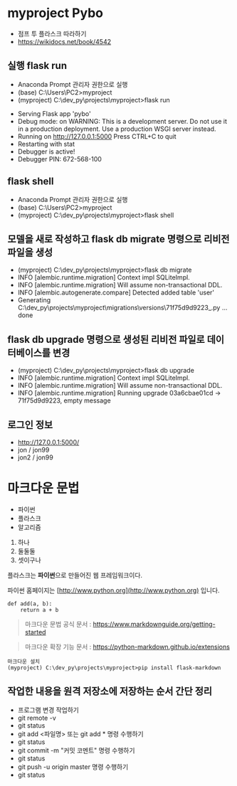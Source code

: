 # myproject Pybo

- 점프 투 플라스크 따라하기
- https://wikidocs.net/book/4542


## 실행 flask run
- Anaconda Prompt 관리자 권한으로 실행
- (base) C:\Users\PC2>myproject
- (myproject) C:\dev_py\projects\myproject>flask run

 * Serving Flask app 'pybo'
 * Debug mode: on
WARNING: This is a development server. Do not use it in a production deployment. Use a production WSGI server instead.
 * Running on http://127.0.0.1:5000
Press CTRL+C to quit
 * Restarting with stat
 * Debugger is active!
 * Debugger PIN: 672-568-100

## flask shell
- Anaconda Prompt 관리자 권한으로 실행
- (base) C:\Users\PC2>myproject
- (myproject) C:\dev_py\projects\myproject>flask shell


## 모델을 새로 작성하고 flask db migrate 명령으로 리비전 파일을 생성
- (myproject) C:\dev_py\projects\myproject>flask db migrate
- INFO  [alembic.runtime.migration] Context impl SQLiteImpl.
- INFO  [alembic.runtime.migration] Will assume non-transactional DDL.
- INFO  [alembic.autogenerate.compare] Detected added table 'user'
- Generating C:\dev_py\projects\myproject\migrations\versions\71f75d9d9223_.py ...  done

## flask db upgrade 명령으로 생성된 리비전 파일로 데이터베이스를 변경
- (myproject) C:\dev_py\projects\myproject>flask db upgrade
- INFO  [alembic.runtime.migration] Context impl SQLiteImpl.
- INFO  [alembic.runtime.migration] Will assume non-transactional DDL.
- INFO  [alembic.runtime.migration] Running upgrade 03a6cbae01cd -> 71f75d9d9223, empty message

## 로그인 정보
- http://127.0.0.1:5000/
- jon / jon99
- jon2 / jon99

# 마크다운 문법
* 파이썬
* 플라스크
* 알고리즘

1. 하나 
2. 둘둘둘
3. 셋이구나

플라스크는 **파이썬**으로 만들어진 웹 프레임워크이다.

파이썬 홈페이지는 [http://www.python.org](http://www.python.org) 입니다.

```
def add(a, b):
    return a + b
```

> 마크다운 문법 공식 문서 : https://www.markdownguide.org/getting-started

> 마크다운 확장 기능 문서 : https://python-markdown.github.io/extensions

```
마크다운 설치
(myproject) C:\dev_py\projects\myproject>pip install flask-markdown
```

## 작업한 내용을 원격 저장소에 저장하는 순서 간단 정리
* 프로그램 변경 작업하기
* git remote -v
* git status 
* git add <파일명> 또는 git add * 명령 수행하기
* git status
* git commit -m "커밋 코멘트" 명령 수행하기
* git status
* git push -u origin master 명령 수행하기
* git status




